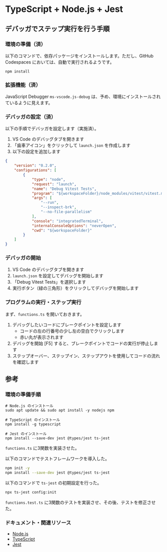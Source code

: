 # TypeScript + Node.js + Jest

## デバッガでステップ実行を行う手順

### 環境の準備（済）

以下のコマンドで、依存パッケージをインストールします。ただし、GitHub Codespaces においては、自動で実行されるようです。

```shell
npm install
```

### 拡張機能（済）

JavaScript Debugger `ms-vscode.js-debug`
は、予め、環境にインストールされているように見えます。

### デバッガの設定（済）

以下の手順でデバッガを設定します（実施済）。

1. VS Code のデバッグタブを開きます
2. 「歯車アイコン」をクリックして `launch.json` を作成します
3. 以下の設定を追加します

```json
{
    "version": "0.2.0",
    "configurations": [
        {
            "type": "node",
            "request": "launch",
            "name": "Debug Vitest Tests",
            "program": "${workspaceFolder}/node_modules/vitest/vitest.mjs",
            "args": [
                "--run",
                "--inspect-brk",
                "--no-file-parallelism"
            ],
            "console": "integratedTerminal",
            "internalConsoleOptions": "neverOpen",
            "cwd": "${workspaceFolder}"
        }
    ]
}
```

### デバッガの開始

1. VS Code のデバッグタブを開きます
2. `launch.json` を設定してデバッグを開始します
3. 「Debug Vitest Tests」を選択します
4. 実行ボタン（緑の三角形）をクリックしてデバッグを開始します

### プログラムの実行・ステップ実行

まず、`functions.ts` を開いておきます。

1. デバッグしたいコードにブレークポイントを設定します
    - コードの左の行番号の少し左の空白でクリックします
    - 赤い丸が表示されます
2. デバッグを開始 [F5] すると、ブレークポイントでコードの実行が停止します
3. ステップオーバー、ステップイン、ステップアウトを使用してコードの流れを確認します

## 参考

### 環境の準備手順

```shell
# Node.js のインストール
sudo apt update && sudo apt install -y nodejs npm

# TypeScript のインストール
npm install -g typescript

# Jest のインストール
npm install --save-dev jest @types/jest ts-jest
```

`functions.ts` に3関数を実装させた。

以下のコマンドでテストフレームワークを導入した。

```bash
npm init -y
npm install --save-dev jest @types/jest ts-jest
```

以下のコマンドで `ts-jest` の初期設定を行った。

```bash
npx ts-jest config:init
```

`functions.test.ts` に3関数のテストを実装させ、その後、テストを修正させた。

### ドキュメント・関連リソース

- [Node.js](https://nodejs.org/)
- [TypeScript](https://www.typescriptlang.org/)
- [Jest](https://jestjs.io/)